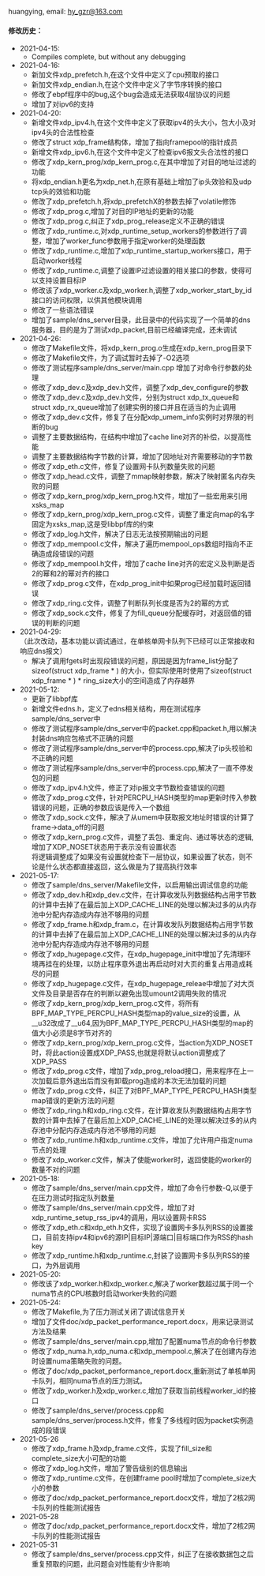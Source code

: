 huangying, email: hy_gzr@163.com

#### 修改历史：
* 2021-04-15:<br>
  * Compiles complete, but without any debugging
* 2021-04-16:<br>
  * 新加文件xdp_prefetch.h,在这个文件中定义了cpu预取的接口
  * 新加文件xdp_endian.h,在这个文件中定义了字节序转换的接口
  * 修改了ebpf程序中的bug,这个bug会造成无法获取4层协议的问题
  * 增加了对ipv6的支持
* 2021-04-20:<br>
  * 新增文件xdp_ipv4.h,在这个文件中定义了获取ipv4的头大小，包大小及对ipv4头的合法性检查
  * 修改了struct xdp_frame结构体，增加了指向framepool的指针成员
  * 新增文件xdp_ipv6.h,在这个文件中定义了检查ipv6报文头合法性的接口
  * 修改了xdp_kern_prog/xdp_kern_prog.c,在其中增加了对目的地址过滤的功能
  * 将xdp_endian.h更名为xdp_net.h,在原有基础上增加了ip头效验和及udp tcp头的效验和功能
  * 修改了xdp_prefetch.h,将xdp_prefetchX的参数去掉了volatile修饰
  * 修改了xdp_prog.c,增加了对目的IP地址的更新的功能
  * 修改了xdp_prog.c,纠正了xdp_prog_release定义不正确的错误
  * 修改了xdp_runtime.c,对xdp_runtime_setup_workers的参数进行了调整，增加了worker_func参数用于指定worker的处理函数
  * 修改了xdp_runtime.c,增加了xdp_runtime_startup_workers接口，用于启动worker线程
  * 修改了xdp_runtime.c,调整了设置IP过滤设置的相关接口的参数，使得可以支持设置目标IP
  * 修改该了xdp_worker.c及xdp_worker.h,调整了xdp_worker_start_by_id接口的访问权限，以供其他模块调用
  * 修改了一些语法错误
  * 增加了sample/dns_server目录，此目录中的代码实现了一个简单的dns服务器，目的是为了测试xdp_packet,目前已经编译完成，还未调试
* 2021-04-26:<br>
  * 修改了Makefile文件，将xdp_kern_prog.o生成在xdp_kern_prog目录下
  * 修改了Makefile文件，为了调试暂时去掉了-O2选项
  * 修改了测试程序sample/dns_server/main.cpp 增加了对命令行参数的处理
  * 修改了xdp_dev.c及xdp_dev.h文件，调整了xdp_dev_configure的参数
  * 修改了xdp_dev.c及xdp_dev.h文件，分别为struct xdp_tx_queue和struct xdp_rx_queue增加了创建实例的接口并且在适当的为止调用
  * 修改了xdp_dev.c文件，修复了在分配xdp_umem_info实例时对界限的判断的bug
  * 调整了主要数据结构，在结构中增加了cache line对齐的补偿，以提高性能
  * 调整了主要数据结构字节数的计算，增加了因地址对齐需要移动的字节数
  * 修改了xdp_eth.c文件，修复了设置网卡队列数量失败的问题
  * 修改了xdp_head.c文件，调整了mmap映射参数，解决了映射匿名内存失败的问题
  * 修改了xdp_kern_prog/xdp_kern_prog.h文件，增加了一些宏用来引用xsks_map
  * 修改了xdp_kern_prog/xdp_kern_prog.c文件，调整了重定向map的名字固定为xsks_map,这是受libbpf库的约束
  * 修改了xdp_log.h文件，解决了日志无法按预期输出的问题
  * 修改了xdp_mempool.c文件，解决了遍历mempool_ops数组时指向不正确造成段错误的问题
  * 修改了xdp_mempool.h文件，增加了cache line对齐的宏定义及判断是否2的幂和2的幂对齐的接口
  * 修改了xdp_prog.c文件，在xdp_prog_init中如果prog已经加载时返回错误
  * 修改了xdp_ring.c文件，调整了判断队列长度是否为2的幂的方式
  * 修改了xdp_sock.c文件，修复了为fill_queue分配缓存时，对返回值的错误的判断的问题
* 2021-04-29:<br>（此次改动，基本功能以调试通过，在单核单网卡队列下已经可以正常接收和响应dns报文）
  * 解决了调用fgets时出现段错误的问题，原因是因为frame_list分配了sizeof(struct xdp_frame * ) 的大小，但实际使用时使用了sizeof(struct xdp_frame * ) * ring_size大小的空间造成了内存越界
* 2021-05-12:<br>
  * 更新了libbpf库
  * 新增文件edns.h，定义了edns相关结构，用在测试程序sample/dns_server中
  * 修改了测试程序sample/dns_server中的packet.cpp和packet.h,用以解决封装dns响应包格式不正确的问题
  * 修改了测试程序sample/dns_server中的process.cpp,解决了ip头校验和不正确的问题
  * 修改了测试程序sample/dns_server中的process.cpp,解决了一直不停发包的问题
  * 修改了xdp_ipv4.h文件，修正了对ip报文字节数检查错误的问题
  * 修改了xdp_prog.c文件，针对PERCPU_HASH类型的map更新时传入参数错误的问题，正确的参数应该是传入一个数组
  * 修改了xdp_sock.c文件，解决了从umem中获取报文地址时错误的计算了frame->data_off的问题
  * 修改了xdp_kern_prog.c文件，调整了丢包、重定向、通过等状态的逻辑,增加了XDP_NOSET状态用于表示没有设置状态<br>
    将逻辑调整成了如果没有设置就检查下一层协议，如果设置了状态，则不论是什么状态都直接返回，这么做是为了提高执行效率
* 2021-05-17:<br>
  * 修改了sample/dns_server/Makefile文件，以启用输出调试信息的功能
  * 修改了xdp_dev.h和xdp_dev.c文件，在计算收发队列数据结构占用字节数的计算中去掉了在最后加上XDP_CACHE_LINE的处理以解决过多的从内存池中分配内存造成内存池不够用的问题
  * 修改了xdp_frame.h和xdp_fram.c，在计算收发队列数据结构占用字节数的计算中去掉了在最后加上XDP_CACHE_LINE的处理以解决过多的从内存池中分配内存造成内存池不够用的问题
  * 修改了xdp_hugepage.c文件，在xdp_hugepage_init中增加了先清理环境再挂在的处理，以防止程序意外退出再启动时对大页的重复占用造成耗尽的问题
  * 修改了xdp_hugepage.c文件，在xdp_hugepage_releae中增加了对大页文件及目录是否存在的判断以避免出现umount2调用失败的情况
  * 修改了xdp_kern_prog/xdp_kern_prog.c文件，将所有BPF_MAP_TYPE_PERCPU_HASH类型map的value_size的设置，从__u32改成了__u64,因为BPF_MAP_TYPE_PERCPU_HASH类型的map的值大小必须是8字节对齐的
  * 修改了xdp_kern_prog/xdp_kern_prog.c文件，当action为XDP_NOSET时，将此action设置成XDP_PASS,也就是将默认action调整成了XDP_PASS
  * 修改了xdp_prog.c文件，增加了xdp_prog_reload接口，用来程序在上一次加载后意外退出后而没有卸载prog造成的本次无法加载的问题
  * 修改了xdp_prog.c文件，纠正了对BPF_MAP_TYPE_PERCPU_HASH类型map错误的更新方法的问题
  * 修改了xdp_ring.h和xdp_ring.c文件，在计算收发队列数据结构占用字节数的计算中去掉了在最后加上XDP_CACHE_LINE的处理以解决过多的从内存池中分配内存造成内存池不够用的问题
  * 修改了xdp_runtime.h和xdp_runtime.c文件，增加了允许用户指定numa节点的处理
  * 修改了xdp_worker.c文件，解决了使能worker时，返回使能的worker的数量不对的问题
* 2021-05-18:<br>
  * 修改了sample/dns_server/main.cpp文件，增加了命令行参数-Q,以便于在压力测试时指定队列数量
  * 修改了sample/dns_server/main.cpp文件，增加了对xdp_runtime_setup_rss_ipv4的调用，用以设置网卡RSS
  * 修改了xdp_eth.c和xdp_eth.h文件，实现了设置网卡多队列RSS的设置接口，目前支持ipv4和ipv6的源IP|目标IP|源端口|目标端口作为RSS的hash key
  * 修改了xdp_runtime.h和xdp_runtime.c,封装了设置网卡多队列RSS的接口，为外层调用
* 2021-05-20:<br>
  * 修改该了xdp_worker.h和xdp_worker.c,解决了worker数超过属于同一个numa节点的CPU核数时启动worker失败的问题
* 2021-05-24:<br>
  * 修改了Makefile,为了压力测试关闭了调试信息开关
  * 增加了文件doc/xdp_packet_performance_report.docx，用来记录测试方法及结果
  * 修改了sample/dns_server/main.cpp,增加了配置numa节点的命令行参数
  * 修改了xdp_numa.h,xdp_numa.c和xdp_mempool.c,解决了在创建内存池时设置numa策略失败的问题。
  * 修改了doc/xdp_packet_performance_report.docx,重新测试了单核单网卡队列，相同numa节点的压力测试。
  * 修改了xdp_worker.h及xdp_worker.c,增加了获取当前线程worker_id的接口
  * 修改了sample/dns_server/process.cpp和sample/dns_server/process.h文件，修复了多线程时因为packet实例造成的段错误
* 2021-05-26
  * 修改了xdp_frame.h及xdp_frame.c文件，实现了fill_size和complete_size大小可配的功能
  * 修改了xdp_log.h文件，增加了警告级别的信息输出
  * 修改了xdp_runtime.c文件，在创建frame pool时增加了complete_size大小的参数
  * 修改了doc/xdp_packet_performance_report.docx文件，增加了2核2网卡队列的性能测试报告
* 2021-05-28
  * 修改了doc/xdp_packet_performance_report.docx文件，增加了2核2网卡队列的性能测试报告
* 2021-05-31
  * 修改了sample/dns_server/process.cpp文件，纠正了在接收数据包之后重复预取的问题，此问题会对性能有少许影响
